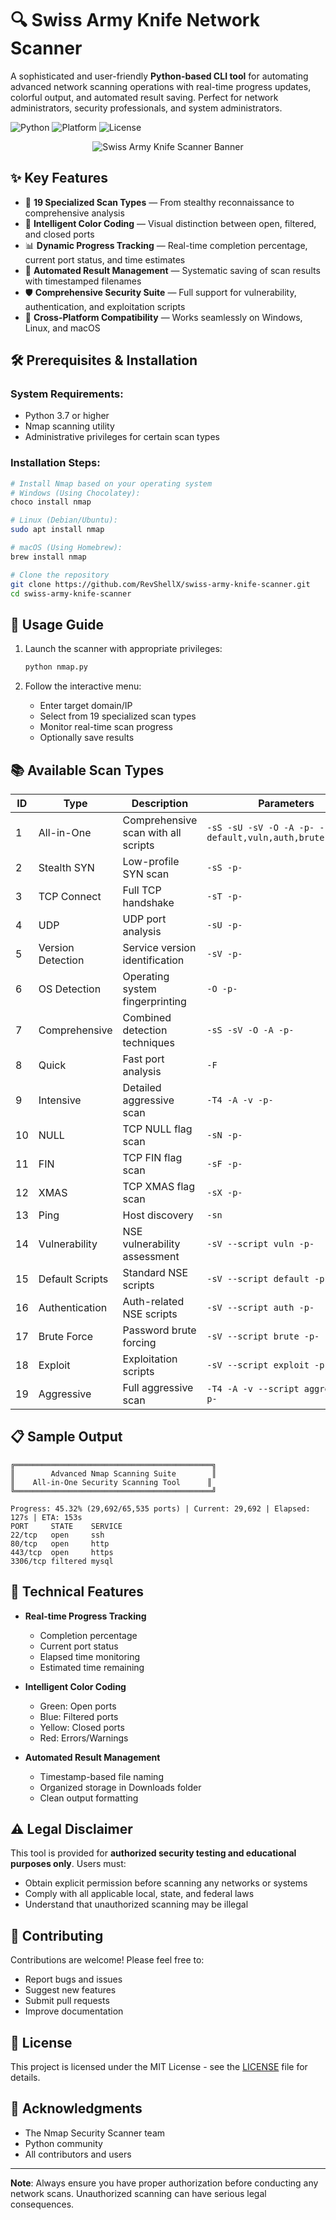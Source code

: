 # 🔍 Swiss Army Knife Network Scanner

A sophisticated and user-friendly **Python-based CLI tool** for automating advanced network scanning operations with real-time progress updates, colorful output, and automated result saving. Perfect for network administrators, security professionals, and system administrators.

![Python](https://img.shields.io/badge/Python-3.7%2B-blue.svg) ![Platform](https://img.shields.io/badge/Platform-Linux%20%7C%20macOS%20%7C%20Windows-lightgrey.svg) ![License](https://img.shields.io/badge/License-MIT-green.svg)

<div align="center">
  <img src="banner.png" alt="Swiss Army Knife Scanner Banner">
</div>

## ✨ Key Features

- 🎯 **19 Specialized Scan Types** — From stealthy reconnaissance to comprehensive analysis
- 🎨 **Intelligent Color Coding** — Visual distinction between open, filtered, and closed ports
- 📊 **Dynamic Progress Tracking** — Real-time completion percentage, current port status, and time estimates
- 💾 **Automated Result Management** — Systematic saving of scan results with timestamped filenames
- 🛡️ **Comprehensive Security Suite** — Full support for vulnerability, authentication, and exploitation scripts
- 🔄 **Cross-Platform Compatibility** — Works seamlessly on Windows, Linux, and macOS

## 🛠️ Prerequisites & Installation

### System Requirements:
- Python 3.7 or higher
- Nmap scanning utility
- Administrative privileges for certain scan types

### Installation Steps:

```bash
# Install Nmap based on your operating system
# Windows (Using Chocolatey):
choco install nmap

# Linux (Debian/Ubuntu):
sudo apt install nmap

# macOS (Using Homebrew):
brew install nmap

# Clone the repository
git clone https://github.com/RevShellX/swiss-army-knife-scanner.git
cd swiss-army-knife-scanner
```

## 🚀 Usage Guide

1. Launch the scanner with appropriate privileges:
   ```bash
   python nmap.py
   ```

2. Follow the interactive menu:
   - Enter target domain/IP
   - Select from 19 specialized scan types
   - Monitor real-time scan progress
   - Optionally save results

## 📚 Available Scan Types

| ID | Type | Description | Parameters |
|----|------|-------------|------------|
| 1 | All-in-One | Comprehensive scan with all scripts | `-sS -sU -sV -O -A -p- --script default,vuln,auth,brute,exploit` |
| 2 | Stealth SYN | Low-profile SYN scan | `-sS -p-` |
| 3 | TCP Connect | Full TCP handshake | `-sT -p-` |
| 4 | UDP | UDP port analysis | `-sU -p-` |
| 5 | Version Detection | Service version identification | `-sV -p-` |
| 6 | OS Detection | Operating system fingerprinting | `-O -p-` |
| 7 | Comprehensive | Combined detection techniques | `-sS -sV -O -A -p-` |
| 8 | Quick | Fast port analysis | `-F` |
| 9 | Intensive | Detailed aggressive scan | `-T4 -A -v -p-` |
| 10 | NULL | TCP NULL flag scan | `-sN -p-` |
| 11 | FIN | TCP FIN flag scan | `-sF -p-` |
| 12 | XMAS | TCP XMAS flag scan | `-sX -p-` |
| 13 | Ping | Host discovery | `-sn` |
| 14 | Vulnerability | NSE vulnerability assessment | `-sV --script vuln -p-` |
| 15 | Default Scripts | Standard NSE scripts | `-sV --script default -p-` |
| 16 | Authentication | Auth-related NSE scripts | `-sV --script auth -p-` |
| 17 | Brute Force | Password brute forcing | `-sV --script brute -p-` |
| 18 | Exploit | Exploitation scripts | `-sV --script exploit -p-` |
| 19 | Aggressive | Full aggressive scan | `-T4 -A -v --script aggressive -p-` |

## 📋 Sample Output

```plaintext
╔════════════════════════════════════════════╗
║        Advanced Nmap Scanning Suite        ║
║    All-in-One Security Scanning Tool      ║
╚════════════════════════════════════════════╝

Progress: 45.32% (29,692/65,535 ports) | Current: 29,692 | Elapsed: 127s | ETA: 153s
PORT     STATE    SERVICE
22/tcp   open     ssh
80/tcp   open     http
443/tcp  open     https
3306/tcp filtered mysql
```

## 🔧 Technical Features

- **Real-time Progress Tracking**
  - Completion percentage
  - Current port status
  - Elapsed time monitoring
  - Estimated time remaining

- **Intelligent Color Coding**
  - Green: Open ports
  - Blue: Filtered ports
  - Yellow: Closed ports
  - Red: Errors/Warnings

- **Automated Result Management**
  - Timestamp-based file naming
  - Organized storage in Downloads folder
  - Clean output formatting

## ⚠️ Legal Disclaimer

This tool is provided for **authorized security testing and educational purposes only**. Users must:
- Obtain explicit permission before scanning any networks or systems
- Comply with all applicable local, state, and federal laws
- Understand that unauthorized scanning may be illegal

## 🤝 Contributing

Contributions are welcome! Please feel free to:
- Report bugs and issues
- Suggest new features
- Submit pull requests
- Improve documentation

## 📄 License

This project is licensed under the MIT License - see the [LICENSE](LICENSE) file for details.

## 🙏 Acknowledgments

- The Nmap Security Scanner team
- Python community
- All contributors and users

---

**Note**: Always ensure you have proper authorization before conducting any network scans. Unauthorized scanning can have serious legal consequences.


